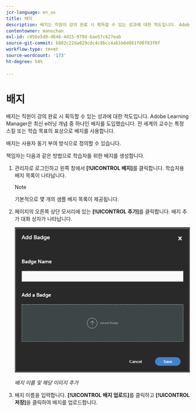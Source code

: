 ```yaml
---
jcr-language: en_us
title: 배지
description: 배지는 직원이 강의 완료 시 획득할 수 있는 성과에 대한 척도입니다. Adobe Learning Manager은 최신 e러닝 개념 중 하나인 배지를 도입했습니다. 전 세계의 교수는 특정 스킬 또는 학습 목표의 표상으로 배지를 사용합니다.
contentowner: manochan
exl-id: c056e5d0-d646-4d15-979d-bae57c627eab
source-git-commit: b882c22da029cdc4c8bcc4ab1b6d861f06f83f0f
workflow-type: tm+mt
source-wordcount: '173'
ht-degree: 58%

---
```


# 배지

배지는 직원이 강의 완료 시 획득할 수 있는 성과에 대한 척도입니다. Adobe Learning Manager은 최신 e러닝 개념 중 하나인 배지를 도입했습니다. 전 세계의 교수는 특정 스킬 또는 학습 목표의 표상으로 배지를 사용합니다.

배지는 사용자 동기 부여 방식으로 정의할 수 있습니다.

책임자는 다음과 같은 방법으로 학습자를 위한 배지를 생성합니다.

1. 관리자로 로그인하고 왼쪽 창에서 **[!UICONTROL 배지]**&#x200B;를 클릭합니다. 학습자용 배지 목록이 나타납니다.

   >[!NOTE]
   >
   >기본적으로 몇 개의 샘플 배지 목록이 제공됩니다.

1. 페이지의 오른쪽 상단 모서리에 있는 **[!UICONTROL 추가]**&#x200B;를 클릭합니다. 배지 추가 대화 상자가 나타납니다.

   ![](assets/add-badge1.png)

   *배지 이름 및 해당 이미지 추가*

1. 배지 이름을 입력합니다. **[!UICONTROL 배지 업로드]**&#x200B;를 클릭하고 **[!UICONTROL 저장]**&#x200B;을 클릭하여 배지를 업로드합니다.
